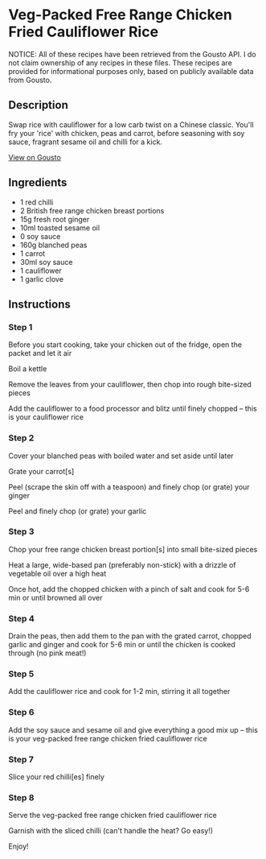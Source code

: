 # Veg-Packed Free Range Chicken Fried Cauliflower Rice

NOTICE: All of these recipes have been retrieved from the Gousto API. I do not claim ownership of any recipes in these files. These recipes are provided for informational purposes only, based on publicly available data from Gousto.

## Description

Swap rice with cauliflower for a low carb twist on a Chinese classic. You'll fry your 'rice' with chicken, peas and carrot, before seasoning with soy sauce, fragrant sesame oil and chilli for a kick.

[View on Gousto](https://www.gousto.co.uk/recipes/cookbook/veg-packed-free-range-chicken-fried-cauliflower-rice)

## Ingredients

- 1 red chilli
- 2 British free range chicken breast portions
- 15g fresh root ginger 
- 10ml toasted sesame oil
- 0 soy sauce
- 160g blanched peas
- 1 carrot
- 30ml soy sauce
- 1 cauliflower
- 1 garlic clove

## Instructions


### Step 1

Before you start cooking, take your chicken out of the fridge, open the packet and let it air

Boil a kettle

Remove the leaves from your cauliflower, then chop into rough bite-sized pieces

Add the cauliflower to a food processor and blitz until finely chopped – this is your cauliflower rice


### Step 2

Cover your blanched peas with boiled water and set aside until later

Grate your carrot[s]

Peel (scrape the skin off with a teaspoon) and finely chop (or grate) your ginger

Peel and finely chop (or grate) your garlic


### Step 3

Chop your free range chicken breast portion[s] into small bite-sized pieces

Heat a large, wide-based pan (preferably non-stick) with a drizzle of vegetable oil over a high heat

Once hot, add the chopped chicken with a pinch of salt and cook for 5-6 min or until browned all over


### Step 4

Drain the peas, then add them to the pan with the grated carrot, chopped garlic and ginger and cook for 5-6 min or until the chicken is cooked through (no pink meat!)


### Step 5

Add the cauliflower rice and cook for 1-2 min, stirring it all together


### Step 6

Add the soy sauce and sesame oil and give everything a good mix up – this is your veg-packed free range chicken fried cauliflower rice


### Step 7

Slice your red chilli[es] finely

### Step 8

Serve the veg-packed free range chicken fried cauliflower rice

Garnish with the sliced chilli (can't handle the heat? Go easy!)

Enjoy!

